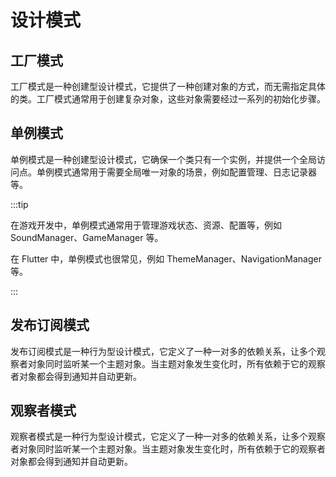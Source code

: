 # 设计模式

## 工厂模式

工厂模式是一种创建型设计模式，它提供了一种创建对象的方式，而无需指定具体的类。工厂模式通常用于创建复杂对象，这些对象需要经过一系列的初始化步骤。

## 单例模式

单例模式是一种创建型设计模式，它确保一个类只有一个实例，并提供一个全局访问点。单例模式通常用于需要全局唯一对象的场景，例如配置管理、日志记录器等。

:::tip

在游戏开发中，单例模式通常用于管理游戏状态、资源、配置等，例如 SoundManager、GameManager 等。

在 Flutter 中，单例模式也很常见，例如 ThemeManager、NavigationManager 等。

:::

## 发布订阅模式

发布订阅模式是一种行为型设计模式，它定义了一种一对多的依赖关系，让多个观察者对象同时监听某一个主题对象。当主题对象发生变化时，所有依赖于它的观察者对象都会得到通知并自动更新。

## 观察者模式

观察者模式是一种行为型设计模式，它定义了一种一对多的依赖关系，让多个观察者对象同时监听某一个主题对象。当主题对象发生变化时，所有依赖于它的观察者对象都会得到通知并自动更新。
